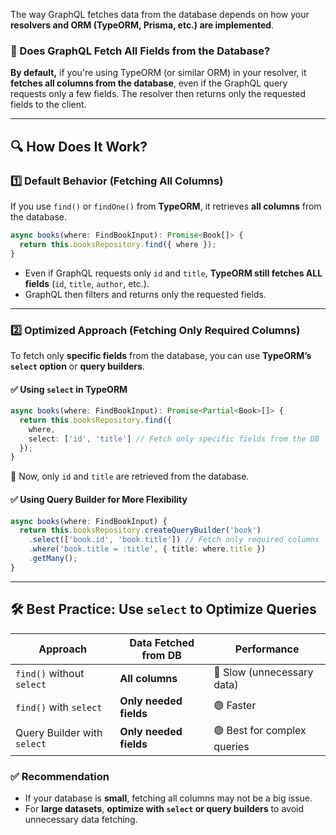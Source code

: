 The way GraphQL fetches data from the database depends on how your **resolvers and ORM (TypeORM, Prisma, etc.) are implemented**.

### **🧐 Does GraphQL Fetch All Fields from the Database?**

**By default,** if you're using TypeORM (or similar ORM) in your resolver, it **fetches all columns from the database**, even if the GraphQL query requests only a few fields. The resolver then returns only the requested fields to the client.

---

## **🔍 How Does It Work?**

### **1️⃣ Default Behavior (Fetching All Columns)**

If you use `find()` or `findOne()` from **TypeORM**, it retrieves **all columns** from the database.

```ts
async books(where: FindBookInput): Promise<Book[]> {
  return this.booksRepository.find({ where });
}
```

- Even if GraphQL requests only `id` and `title`, **TypeORM still fetches ALL fields** (`id`, `title`, `author`, etc.).
- GraphQL then filters and returns only the requested fields.

---

### **2️⃣ Optimized Approach (Fetching Only Required Columns)**

To fetch only **specific fields** from the database, you can use **TypeORM’s `select` option** or **query builders**.

#### ✅ **Using `select` in TypeORM**

```ts
async books(where: FindBookInput): Promise<Partial<Book>[]> {
  return this.booksRepository.find({
    where,
    select: ['id', 'title'] // Fetch only specific fields from the DB
  });
}
```

📌 Now, only `id` and `title` are retrieved from the database.

#### ✅ **Using Query Builder for More Flexibility**

```ts
async books(where: FindBookInput) {
  return this.booksRepository.createQueryBuilder('book')
    .select(['book.id', 'book.title']) // Fetch only required columns
    .where('book.title = :title', { title: where.title })
    .getMany();
}
```

---

## **🛠️ Best Practice: Use `select` to Optimize Queries**

| Approach                    | Data Fetched from DB   | Performance                 |
| --------------------------- | ---------------------- | --------------------------- |
| `find()` without `select`   | **All columns**        | 🔴 Slow (unnecessary data)  |
| `find()` with `select`      | **Only needed fields** | 🟢 Faster                   |
| Query Builder with `select` | **Only needed fields** | 🟢 Best for complex queries |

### **✅ Recommendation**

- If your database is **small**, fetching all columns may not be a big issue.
- For **large datasets**, **optimize with `select` or query builders** to avoid unnecessary data fetching.
